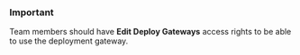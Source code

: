 


### Important

Team members should have **Edit Deploy Gateways** access rights to be able to use the deployment gateway.




